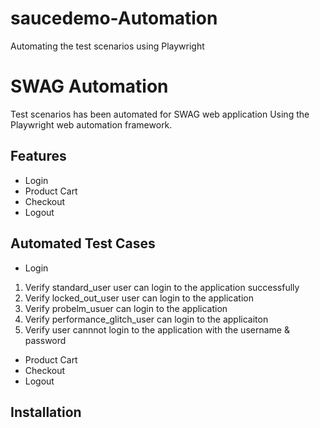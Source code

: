 # saucedemo-Automation
Automating the test scenarios using Playwright 

# SWAG Automation

Test scenarios has been automated for SWAG web application Using the Playwright web automation framework.

## Features
- Login
- Product Cart
- Checkout
- Logout

## Automated Test Cases
-  Login 
1. Verify standard_user user can login to the application successfully
2. Verify locked_out_user user can login to the application 
3. Verify probelm_usuer can login to the application
4. Verify performance_glitch_user can login to the applicaiton
5. Verify user cannnot login to the application with the username & password


 - Product Cart
 - Checkout
 - Logout

## Installation







